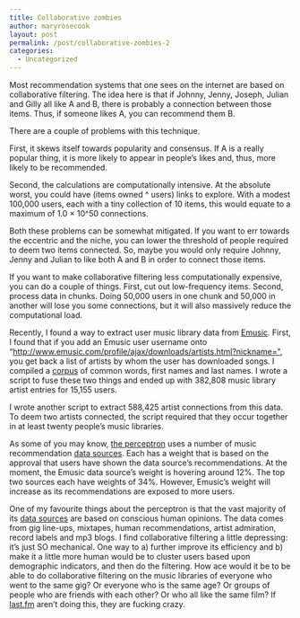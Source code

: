```yaml
---
title: Collaborative zombies
author: maryrosecook
layout: post
permalink: /post/collaborative-zombies-2
categories:
  - Uncategorized
---
```

Most recommendation systems that one sees on the internet are based on collaborative filtering. The idea here is that if Johnny, Jenny, Joseph, Julian and Gilly all like A and B, there is probably a connection between those items. Thus, if someone likes A, you can recommend them B.

There are a couple of problems with this technique.

First, it skews itself towards popularity and consensus. If A is a really popular thing, it is more likely to appear in people&#8217;s likes and, thus, more likely to be recommended.

Second, the calculations are computationally intensive. At the absolute worst, you could have (items owned ^ users) links to explore. With a modest 100,000 users, each with a tiny collection of 10 items, this would equate to a maximum of 1.0 × 10^50 connections.

Both these problems can be somewhat mitigated. If you want to err towards the eccentric and the niche, you can lower the threshold of people required to deem two items connected. So, maybe you would only require Johnny, Jenny and Julian to like both A and B in order to connect those items.

If you want to make collaborative filtering less computationally expensive, you can do a couple of things. First, cut out low-frequency items. Second, process data in chunks. Doing 50,000 users in one chunk and 50,000 in another will lose you some connections, but it will also massively reduce the computational load.

Recently, I found a way to extract user music library data from [Emusic][1]. First, I found that if you add an Emusic user username onto &#8220;<http://www.emusic.com/profile/ajax/downloads/artists.html?nickname=">, you get back a list of artists by whom the user has downloaded songs. I compiled a [corpus][2] of common words, first names and last names. I wrote a script to fuse these two things and ended up with 382,808 music library artist entries for 15,155 users.

I wrote another script to extract 588,425 artist connections from this data. To deem two artists connected, the script required that they occur together in at least twenty people&#8217;s music libraries.

As some of you may know, [the perceptron][3] uses a number of music recommendation [data sources][4]. Each has a weight that is based on the approval that users have shown the data source&#8217;s recommendations. At the moment, the Emusic data source&#8217;s weight is hovering around 12%. The top two sources each have weights of 34%. However, Emusic&#8217;s weight will increase as its recommendations are exposed to more users.

One of my favourite things about the perceptron is that the vast majority of its [data sources][4] are based on conscious human opinions. The data comes from gig line-ups, mixtapes, human recommendations, artist admiration, record labels and mp3 blogs. I find collaborative filtering a little depressing: it&#8217;s just SO mechanical. One way to a) further improve its efficiency and b) make it a little more human would be to cluster users based upon demographic indicators, and then do the filtering. How ace would it be to be able to do collaborative filtering on the music libraries of everyone who went to the same gig? Or everyone who is the same age? Or groups of people who are friends with each other? Or who all like the same film? If [last.fm][5] aren&#8217;t doing this, they are fucking crazy.

 [1]: http://emusic.com
 [2]: http://github.com/maryrosecook/commonusernames/
 [3]: http://theperceptron.com
 [4]: http://theperceptron.com/stats
 [5]: http://last.fm